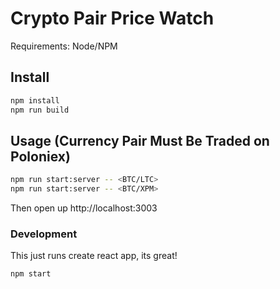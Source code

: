 Crypto Pair Price Watch
===========================================

Requirements: Node/NPM

Install
-------
```bash
npm install
npm run build
```

Usage (Currency Pair Must Be Traded on Poloniex)
------
```bash
npm run start:server -- <BTC/LTC>
npm run start:server -- <BTC/XPM>
```

Then open up http://localhost:3003


### Development
This just runs create react app, its great!
```bash
npm start
```


